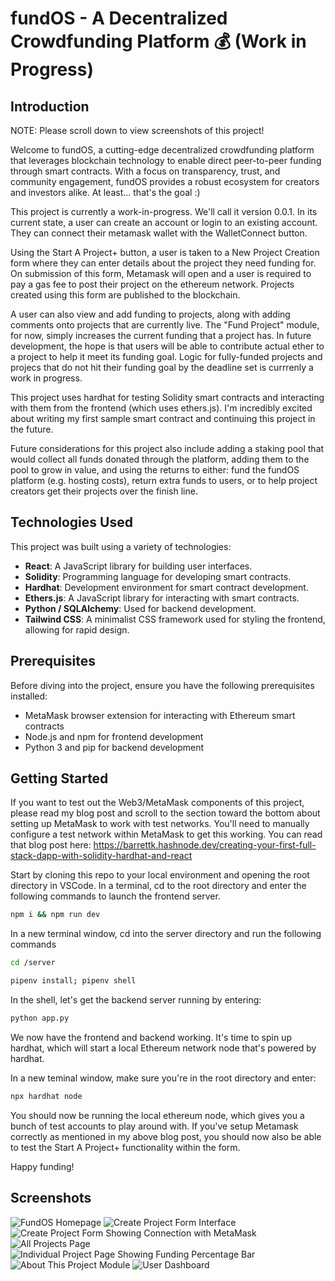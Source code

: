 # fundOS - A Decentralized Crowdfunding Platform 💰 (Work in Progress)

## Introduction

NOTE: Please scroll down to view screenshots of this project!

Welcome to fundOS, a cutting-edge decentralized crowdfunding platform that leverages blockchain technology to enable direct peer-to-peer funding through smart contracts. With a focus on transparency, trust, and community engagement, fundOS provides a robust ecosystem for creators and investors alike. At least... that's the goal :)

This project is currently a work-in-progress. We'll call it version 0.0.1. In its current state, a user can create an account or login to an existing account. They can connect their metamask wallet with the WalletConnect button.

Using the Start A Project+ button, a user is taken to a New Project Creation form where they can enter details about the project they need funding for. On submission of this form, Metamask will open and a user is required to pay a gas fee to post their project on the ethereum network. Projects created using this form are published to the blockchain.

A user can also view and add funding to projects, along with adding comments onto projects that are currently live. The "Fund Project" module, for now, simply increases the current funding that a project has. In future development, the hope is that users will be able to contribute actual ether to a project to help it meet its funding goal. Logic for fully-funded projects and projecs that do not hit their funding goal by the deadline set is currrenly a work in progress.

This project uses hardhat for testing Solidity smart contracts and interacting with them from the frontend (which uses ethers.js). I'm incredibly excited about writing my first sample smart contract and continuing this project in the future.

Future considerations for this project also include adding a staking pool that would collect all funds donated through the platform, adding them to the pool to grow in value, and using the returns to either: fund the fundOS platform (e.g. hosting costs), return extra funds to users, or to help project creators get their projects over the finish line.

## Technologies Used

This project was built using a variety of technologies:

- **React**: A JavaScript library for building user interfaces.
- **Solidity**: Programming language for developing smart contracts.
- **Hardhat**: Development environment for smart contract development.
- **Ethers.js**: A JavaScript library for interacting with smart contracts.
- **Python / SQLAlchemy**: Used for backend development.
- **Tailwind CSS**: A minimalist CSS framework used for styling the frontend, allowing for rapid design.

## Prerequisites

Before diving into the project, ensure you have the following prerequisites installed:

- MetaMask browser extension for interacting with Ethereum smart contracts
- Node.js and npm for frontend development
- Python 3 and pip for backend development

## Getting Started

If you want to test out the Web3/MetaMask components of this project, please read my blog post and scroll to the section toward the bottom about setting up MetaMask to work with test networks. You'll need to manually configure a test network within MetaMask to get this working. You can read that blog post here: https://barrettk.hashnode.dev/creating-your-first-full-stack-dapp-with-solidity-hardhat-and-react

Start by cloning this repo to your local environment and opening the root directory in VSCode.
In a terminal, cd to the root directory and enter the following commands to launch the frontend server.

```bash
npm i && npm run dev
```

In a new terminal window, cd into the server directory and run the following commands

```bash
cd /server

pipenv install; pipenv shell
```

In the shell, let's get the backend server running by entering:

```bash
python app.py
```

We now have the frontend and backend working. It's time to spin up hardhat, which will start a local Ethereum network node that's powered by hardhat.

In a new teminal window, make sure you're in the root directory and enter:

```bash
npx hardhat node
```

You should now be running the local ethereum node, which gives you a bunch of test accounts to play around with. If you've setup Metamask correctly as mentioned in my above blog post, you should now also be able to test the Start A Project+ functionality within the form.

Happy funding!

## Screenshots

![FundOS Homepage](<client/fund-os/src/assets/Screenshot 2024-02-15 at 11.19.08 AM.png>)
![Create Project Form Interface](<client/fund-os/src/assets/Screenshot 2024-02-15 at 11.22.59 AM.png>)
![Create Project Form Showing Connection with MetaMask](<client/fund-os/src/assets/Screenshot 2024-02-15 at 11.23.46 AM.png>)
![All Projects Page](<client/fund-os/src/assets/Screenshot 2024-02-15 at 11.23.56 AM.png>)
![Individual Project Page Showing Funding Percentage Bar](<client/fund-os/src/assets/Screenshot 2024-02-15 at 11.24.26 AM.png>)
![About This Project Module](<client/fund-os/src/assets/Screenshot 2024-02-15 at 11.24.34 AM.png>)
![User Dashboard](<client/fund-os/src/assets/Screenshot 2024-02-15 at 11.24.48 AM.png>)

